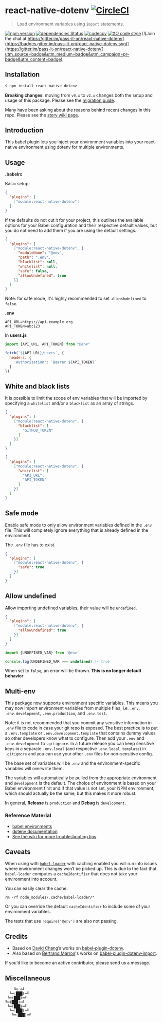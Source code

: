 # react-native-dotenv [![CircleCI](https://circleci.com/gh/goatandsheep/react-native-dotenv.svg?style=svg)](https://circleci.com/gh/goatandsheep/react-native-dotenv)

> Load environment variables using `import` statements.

[![npm version](https://badgen.net/npm/v/react-native-dotenv)](https://www.npmjs.com/package/react-native-dotenv)
[![dependencies Status](https://badgen.net/david/dep/goatandsheep/react-native-dotenv)](https://david-dm.org/goatandsheep/react-native-dotenv)
[![codecov](https://badgen.net/codecov/c/github/goatandsheep/react-native-dotenv)](https://codecov.io/gh/goatandsheep/react-native-dotenv)
[![XO code style](https://badgen.net/badge/code%20style/XO/cyan)](https://github.com/xojs/xo) [![Join the chat at https://gitter.im/pass-it-on/react-native-dotenv](https://badges.gitter.im/pass-it-on/react-native-dotenv.svg)](https://gitter.im/pass-it-on/react-native-dotenv?utm_source=badge&utm_medium=badge&utm_campaign=pr-badge&utm_content=badge)

## Installation

```sh
$ npm install react-native-dotenv
```

**Breaking changes**: moving from `v0.x` to `v2.x` changes both the setup and usage of this package. Please see the [migration guide](https://github.com/goatandsheep/react-native-dotenv/wiki/Migration-Guide).

Many have been asking about the reasons behind recent changes in this repo. Please see the [story wiki page](https://github.com/goatandsheep/react-native-dotenv/wiki/Story-of-this-repo).

## Introduction

This babel plugin lets you inject your environment variables into your react-native environment using dotenv for multiple environments.

## Usage

**.babelrc**

Basic setup:

```json
{
  "plugins": [
    ["module:react-native-dotenv"]
  ]
}
```

If the defaults do not cut it for your project, this outlines the available options for your Babel configuration and their respective default values, but you do not need to add them if you are using the default settings.

```json
{
  "plugins": [
    ["module:react-native-dotenv", {
      "moduleName": "@env",
      "path": ".env",
      "blacklist": null,
      "whitelist": null,
      "safe": false,
      "allowUndefined": true
    }]
  ]
}
```

Note: for safe mode, it's highly recommended to set `allowUndefined` to `false`.

**.env**

```dosini
API_URL=https://api.example.org
API_TOKEN=abc123
```

In **users.js**

```js
import {API_URL, API_TOKEN} from "@env"

fetch(`${API_URL}/users`, {
  headers: {
    'Authorization': `Bearer ${API_TOKEN}`
  }
})
```

## White and black lists

It is possible to limit the scope of env variables that will be imported by specifying a `whitelist` and/or a `blacklist` as an array of strings.

```json
{
  "plugins": [
    ["module:react-native-dotenv", {
      "blacklist": [
        "GITHUB_TOKEN"
      ]
    }]
  ]
}
```

```json
{
  "plugins": [
    ["module:react-native-dotenv", {
      "whitelist": [
        "API_URL",
        "API_TOKEN"
      ]
    }]
  ]
}
```

## Safe mode

Enable safe mode to only allow environment variables defined in the `.env` file. This will completely ignore everything that is already defined in the environment.

The `.env` file has to exist.

```json
{
  "plugins": [
    ["module:react-native-dotenv", {
      "safe": true
    }]
  ]
}
```

## Allow undefined

Allow importing undefined variables, their value will be `undefined`.

```json
{
  "plugins": [
    ["module:react-native-dotenv", {
      "allowUndefined": true
    }]
  ]
}
```

```js
import {UNDEFINED_VAR} from '@env'

console.log(UNDEFINED_VAR === undefined) // true
```

When set to `false`, an error will be thrown. **This is no longer default behavior**.

## Multi-env

This package now supports environment specific variables. This means you may now import environment variables from multiple files, i.e. `.env`, `.env.development`, `.env.production`, and `.env.test`.

Note: it is not recommended that you commit any sensitive information in `.env` file to code in case your git repo is exposed. The best practice is to put a `.env.template` or `.env.development.template` that contains dummy values so other developers know what to configure. Then add your `.env` and `.env.development` to `.gitignore`. In a future release you can keep sensitive keys in a separate `.env.local` (and respective `.env.local.template`) in `.gitignore` and you can use your other `.env` files for non-sensitive config.

The base set of variables will be `.env` and the environment-specific variables will overwrite them.

The variables will automatically be pulled from the appropriate environment and `development` is the default. The choice of environment is based on your Babel environment first and if that value is not set, your NPM environment, which should actually be the same, but this makes it more robust.

In general, **Release** is `production` and **Debug** is `development`.

### Reference Material

* [babel environments](https://babeljs.io/docs/en/6.26.3/babelrc#env-option)
* [dotenv documentation](https://www.npmjs.com/package/dotenv)
* [See the wiki for more troubleshooting tips](https://github.com/goatandsheep/react-native-dotenv/wiki/Multi-env-troubleshooting)

## Caveats

When using with [`babel-loader`](https://github.com/babel/babel-loader) with caching enabled you will run into issues where environment changes won’t be picked up.
This is due to the fact that `babel-loader` computes a `cacheIdentifier` that does not take your environment into account.

You can easily clear the cache:

```shell
rm -rf node_modules/.cache/babel-loader/*
```

Or you can override the default `cacheIdentifier` to include some of your environment variables.

The tests that use `require('@env')` are also not passing.

## Credits

* Based on [David Chang](https://github.com/zetachang)’s works on [babel-plugin-dotenv](https://github.com/zetachang/react-native-dotenv/tree/master/babel-plugin-dotenv).
* Also based on [Bertrand Marron](https://github.com/tusbar)'s works on [babel-plugin-dotenv-import](https://github.com/tusbar/babel-plugin-dotenv-import).

If you'd like to become an active contributor, please send us a message.

## Miscellaneous

```
    ╚⊙ ⊙╝
  ╚═(███)═╝
 ╚═(███)═╝
╚═(███)═╝
 ╚═(███)═╝
  ╚═(███)═╝
   ╚═(███)═╝
```
